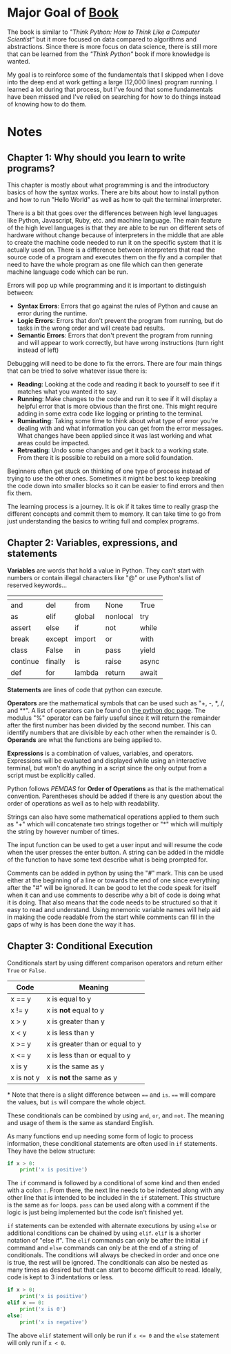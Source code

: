 # Major Goal of [Book](https://www.py4e.com/book)

The book is similar to *"Think Python: How to Think Like a Computer Scientist"* but it more focused on data compared to algorithms and abstractions.  Since there is more focus on data science, there is still more that can be learned from the *"Think Python"* book if more knowledge is wanted. 

My goal is to reinforce some of the fundamentals that I skipped when I dove into the deep end at work getting a large (12,000 lines) program running.  I learned a lot during that process, but I've found that some fundamentals have been missed and I've relied on searching for how to do things instead of knowing how to do them.  

# Notes

## Chapter 1: Why should you learn to write programs?

This chapter is mostly about what programming is and the introductory basics of how the syntax works.  There are bits about how to install python and how to run "Hello World" as well as how to quit the terminal interpreter.  

There is a bit that goes over the differences between high level languages like Python, Javascript, Ruby, etc. and machine language.  The main feature of the high level languages is that they are able to be run on different sets of hardware without change because of interpreters in the middle that are able to create the machine code needed to run it on the specific system that it is actually used on.  There is a difference between interpreters that read the source code of a program and executes them on the fly and a compiler that need to have the whole program as one file which can then generate machine language code which can be run.  

Errors will pop up while programming and it is important to distinguish between: 

 - **Syntax Errors**: Errors that go against the rules of Python and cause an error during the runtime.  
 - **Logic Errors**: Errors that don't prevent the program from running, but do tasks in the wrong order and will create bad results.  
 - **Semantic Errors**: Errors that don't prevent the program from running and will appear to work correctly, but have wrong instructions (turn right instead of left)

Debugging will need to be done to fix the errors.  There are four main things that can be tried to solve whatever issue there is:

 - **Reading**: Looking at the code and reading it back to yourself to see if it matches what you wanted it to say.  
 - **Running**: Make changes to the code and run it to see if it will display a helpful error that is more obvious than the first one.  This might require adding in some extra code like logging or printing to the terminal.  
 - **Ruminating**: Taking some time to think about what type of error you're dealing with and what information you can get from the error messages.  What changes have been applied since it was last working and what areas could be impacted.  
 - **Retreating**: Undo some changes and get it back to a working state.  From there it is possible to rebuild on a more solid foundation.  

 Beginners often get stuck on thinking of one type of process instead of trying to use the other ones.  Sometimes it might be best to keep breaking the code down into smaller blocks so it can be easier to find errors and then fix them.  

 The learning process is a journey.  It is ok if it takes time to really grasp the different concepts and commit them to memory.  It can take time to go from just understanding the basics to writing full and complex programs.  

 ## Chapter 2: Variables, expressions, and statements

 **Variables** are words that hold a value in Python.  They can't start with numbers or contain illegal characters like "@" or use Python's list of reserved keywords...

| <!-- --> | <!-- --> | <!-- --> | <!-- --> | <!-- --> | 
| ---      | ---      | ---      | ---      | ---      | 
| and      | del      | from     | None     | True     | 
| as       | elif     | global   | nonlocal | try      | 
| assert   | else     | if       | not      | while    | 
| break    | except   | import   | or       | with     | 
| class    | False    | in       | pass     | yield    |
| continue | finally  | is       | raise    | async    | 
| def      | for      | lambda   | return   | await    | 

**Statements** are lines of code that python can execute. 

**Operators** are the mathematical symbols that can be used such as "+, -, *, /, and \*\*".  A list of operators can be found on [the python doc page](https://docs.python.org/3/library/operator.html#mapping-operators-to-functions).  The modulus "%" operator can be fairly useful since it will return the remainder after the first number has been divided by the second number.  This can identify numbers that are divisible by each other when the remainder is 0.  **Operands** are what the functions are being applied to.  

**Expressions** is a combination of values, variables, and operators.  Expressions will be evaluated and displayed while using an interactive terminal, but won't do anything in a script since the only output from a script must be explicitly called.  

Python follows *PEMDAS* for **Order of Operations** as that is the mathematical convention.  Parentheses should be added if there is any question about the order of operations as well as to help with readability.  

Strings can also have some mathematical operations applied to them such as "+" which will concatenate two strings together or "\*" which will multiply the string by however number of times.  

The input function can be used to get a user input and will resume the code when the user presses the enter button.  A string can be added in the middle of the function to have some text describe what is being prompted for.  

Comments can be added in python by using the "#" mark.  This can be used either at the beginning of a line or towards the end of one since everything after the "#" will be ignored.  It can be good to let the code speak for itself when it can and use comments to describe why a bit of code is doing what it is doing.  That also means that the code needs to be structured so that it easy to read and understand.  Using mnemonic variable names will help aid in making the code readable from the start while comments can fill in the gaps of why is has been done the way it has.  

## Chapter 3: Conditional Execution

Conditionals start by using different comparison operators and return either `True` or `False`.  

| Code       | Meaning                         |
| ---------- | ------------------------------- | 
| x == y     | x is equal to y                 | 
| x != y     | x is __not__ equal to y         | 
| x > y      | x is greater than y             | 
| x < y      | x is less than y                | 
| x >= y     | x is greater than or equal to y | 
| x <= y     | x is less than or equal to y    | 
| x is y     | x is the same as y              | 
| x is not y | x is __not__ the same as y      | 

\* Note that there is a slight difference between `==` and `is`.  `==` will compare the values, but `is` will compare the whole object.  

These conditionals can be combined by using `and`, `or`, and `not`.  The meaning and usage of them is the same as standard English.  

As many functions end up needing some form of logic to process information, these conditional statements are often used in `if` statements.  They have the below structure:

```python
if x > 0:
    print('x is positive')
```

The `if` command is followed by a conditional of some kind and then ended with a colon `:`.  From there, the next line needs to be indented along with any other line that is intended to be included in the `if` statement.  This structure is the same as `for` loops.  `pass` can be used along with a comment if the logic is just being implemented but the code isn't finished yet.  

`if` statements can be extended with alternate executions by using `else` or additional conditions can be chained by using `elif`.  `elif` is a shorter notation of "else if".  The `elif` commands can only be after the initial `if` command and `else` commands can only be at the end of a string of conditionals.  The conditions will always be checked in order and once one is true, the rest will be ignored.  The conditionals can also be nested as many times as desired but that can start to become difficult to read.  Ideally, code is kept to 3 indentations or less.  

```python
if x > 0:
    print('x is positive')
elif x == 0:
    print('x is 0')
else:
    print('x is negative')
```

The above `elif` statement will only be run if `x <= 0` and the `else` statement will only run if `x < 0`.  

